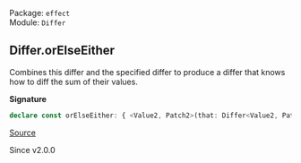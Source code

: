 Package: `effect`<br />
Module: `Differ`<br />

## Differ.orElseEither

Combines this differ and the specified differ to produce a differ that
knows how to diff the sum of their values.

**Signature**

```ts
declare const orElseEither: { <Value2, Patch2>(that: Differ<Value2, Patch2>): <Value, Patch>(self: Differ<Value, Patch>) => Differ<Either<Value2, Value>, Differ.Or.Patch<Value, Value2, Patch, Patch2>>; <Value, Patch, Value2, Patch2>(self: Differ<Value, Patch>, that: Differ<Value2, Patch2>): Differ<Either<Value2, Value>, Differ.Or.Patch<Value, Value2, Patch, Patch2>>; }
```

[Source](https://github.com/Effect-TS/effect/tree/main/packages/effect/src/Differ.ts#L366)

Since v2.0.0